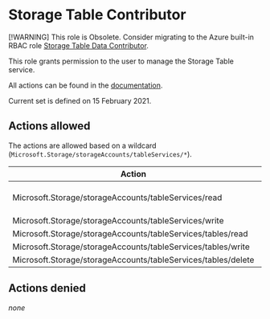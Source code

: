 # Storage Table Contributor

[!WARNING]
This role is Obsolete. Consider migrating to the Azure built-in RBAC role [Storage Table Data Contributor](https://learn.microsoft.com/en-us/azure/role-based-access-control/built-in-roles/storage#storage-table-data-contributor).

This role grants permission to the user to manage the Storage Table service.

All actions can be found in the [documentation](https://learn.microsoft.com/en-us/azure/role-based-access-control/resource-provider-operations#microsoftstorage).

Current set is defined on 15 February 2021.

## Actions allowed

The actions are allowed based on a wildcard (`Microsoft.Storage/storageAccounts/tableServices/*`).

| Action | Description |
|-|-|
| Microsoft.Storage/storageAccounts/tableServices/read | Get Table service properties |
| Microsoft.Storage/storageAccounts/tableServices/write |  |
| Microsoft.Storage/storageAccounts/tableServices/tables/read |  |
| Microsoft.Storage/storageAccounts/tableServices/tables/write |  |
| Microsoft.Storage/storageAccounts/tableServices/tables/delete |  |

## Actions denied

_none_

